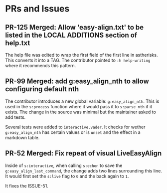 # PRs and Issues

## PR-125 Merged: Allow 'easy-align.txt' to be listed in the LOCAL ADDITIONS section of help.txt

The help file was edited to wrap the first field of the first line in
astherisks. This converts it into a TAG. The contributor pointed to `:h
help-writing` where it recommends this pattern.

## PR-99 Merged: add g:easy_align_nth to allow configuring default nth

The contributor introduces a new global variable: `g:easy_align_nth`. This is
used in the `s:process` function where it would pass it to `s:parse_nth` if it
exists. The change in the source was minimal but the maintainer asked to add tests.

Several tests were added to `interactive.vader`. It checks for wether
`g:easy_align_nth` has certain values or is `unset` and the effect in a
markdown table.

## PR-52 Merged: Fix repeat of visual LiveEasyAlign

Inside of `s:interactive`, when calling `s:echon` to save the
`g:easy_align_last_command`, the change adds two lines surrounding this line.
It would first set the `s:live` flag to `0` and the back again to `1`.

It fixes the ISSUE-51.
